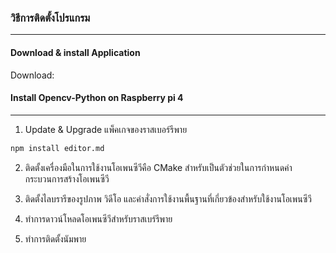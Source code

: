 ### วิธีการติดตั้งโปรแกรม
----------
#### Download & install Application
Download:
#### Install Opencv-Python on Raspberry pi 4 
----------
 1. Update & Upgrade แพ็คเกจของราสเบอร์รีพาย
 ```bash
npm install editor.md
```
 2.	ติดตั้งเครื่องมือในการใช้งานโอเพนซีวีคือ CMake สำหรับเป็นตัวช่วยในการกำหนดค่ากระบวนการสร้างโอเพนซีวี
 
 3. ติดตั้งไลบรารีของรูปภาพ วิดีโอ และคำสั่งการใช้งานพื้นฐานที่เกี่ยวข้องสำหรับใช้งานโอเพนซีวี
 
 4. ทำการดาวน์โหลดโอเพนซีวีสำหรับราสเบร์รีพาย
 
 5. ทำการติดตั้งนัมพาย
 
 
 
